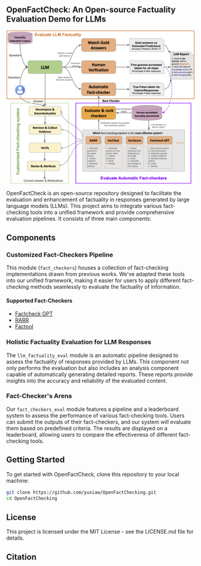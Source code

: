 ## OpenFactCheck: An Open-source Factuality Evaluation Demo for LLMs

<p align="center"> 
<img src="figs/project_overview.png"/>
 </p>



OpenFactCheck is an open-source repository designed to facilitate the evaluation and enhancement of factuality in responses generated by large language models (LLMs). This project aims to integrate various fact-checking tools into a unified framework and provide comprehensive evaluation pipelines. It consists of three main components:

## Components

### Customized Fact-Checkers Pipeline

This module (`fact_checkers`) houses a collection of fact-checking implementations drawn from previous works. We've adapted these tools into our unified framework, making it easier for users to apply different fact-checking methods seamlessly to evaluate the factuality of information.

#### Supported Fact-Checkers
- [Factcheck GPT](https://arxiv.org/abs/2311.09000)
- [RARR](https://arxiv.org/abs/2210.08726)
- [Factool](https://arxiv.org/abs/2307.13528)

### Holistic Factuality Evaluation for LLM Responses

The `llm_factuality_eval` module is an automatic pipeline designed to assess the factuality of responses provided by LLMs. This component not only performs the evaluation but also includes an analysis component capable of automatically generating detailed reports. These reports provide insights into the accuracy and reliability of the evaluated content.

### Fact-Checker's Arena

Our `fact_checkers_eval` module features a pipeline and a leaderboard system to assess the performance of various fact-checking tools. Users can submit the outputs of their fact-checkers, and our system will evaluate them based on predefined criteria. The results are displayed on a leaderboard, allowing users to compare the effectiveness of different fact-checking tools.

## Getting Started

To get started with OpenFactCheck, clone this repository to your local machine:

```bash
git clone https://github.com/yuxiaw/OpenFactChecking.git
cd OpenFactChecking
```






## License
This project is licensed under the MIT License - see the LICENSE.md file for details.

## Citation